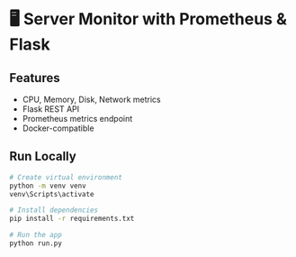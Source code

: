 # 🖥️ Server Monitor with Prometheus & Flask

## Features
- CPU, Memory, Disk, Network metrics
- Flask REST API
- Prometheus metrics endpoint
- Docker-compatible

## Run Locally

```bash
# Create virtual environment
python -m venv venv
venv\Scripts\activate

# Install dependencies
pip install -r requirements.txt

# Run the app
python run.py
